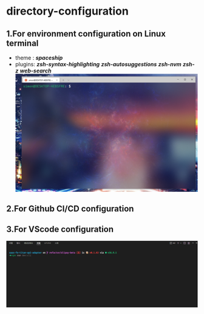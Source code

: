 # directory-configuration

## 1.For environment configuration on Linux terminal

- theme : ***spaceship***
- plugins: ***zsh-syntax-highlighting*** ***zsh-autosuggestions*** ***zsh-nvm***  ***zsh-z*** ***web-search***
![这是图片](/images/terminal.png "ubuntu terminal")

## 2.For Github CI/CD configuration

## 3.For VScode configuration

![这是图片](/images/vscode.png "oh my zsh terminal")
